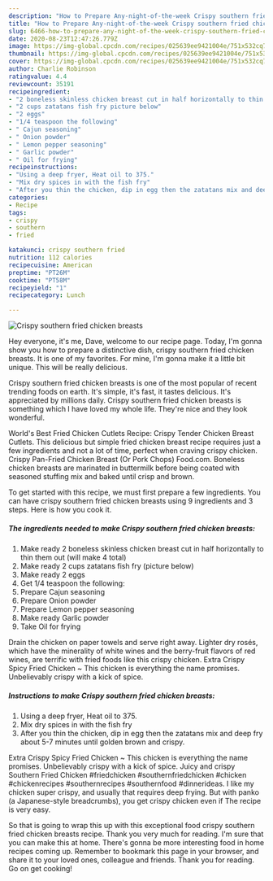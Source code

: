 ```yaml
---
description: "How to Prepare Any-night-of-the-week Crispy southern fried chicken breasts"
title: "How to Prepare Any-night-of-the-week Crispy southern fried chicken breasts"
slug: 6466-how-to-prepare-any-night-of-the-week-crispy-southern-fried-chicken-breasts
date: 2020-08-23T12:47:26.779Z
image: https://img-global.cpcdn.com/recipes/025639ee9421004e/751x532cq70/crispy-southern-fried-chicken-breasts-recipe-main-photo.jpg
thumbnail: https://img-global.cpcdn.com/recipes/025639ee9421004e/751x532cq70/crispy-southern-fried-chicken-breasts-recipe-main-photo.jpg
cover: https://img-global.cpcdn.com/recipes/025639ee9421004e/751x532cq70/crispy-southern-fried-chicken-breasts-recipe-main-photo.jpg
author: Charlie Robinson
ratingvalue: 4.4
reviewcount: 35191
recipeingredient:
- "2 boneless skinless chicken breast cut in half horizontally to thin them out will make 4 total"
- "2 cups zatatans fish fry picture below"
- "2 eggs"
- "1/4 teaspoon the following"
- " Cajun seasoning"
- " Onion powder"
- " Lemon pepper seasoning"
- " Garlic powder"
- " Oil for frying"
recipeinstructions:
- "Using a deep fryer, Heat oil to 375."
- "Mix dry spices in with the fish fry"
- "After you thin the chicken, dip in egg then the zatatans mix and deep fry about 5-7 minutes until golden brown and crispy."
categories:
- Recipe
tags:
- crispy
- southern
- fried

katakunci: crispy southern fried 
nutrition: 112 calories
recipecuisine: American
preptime: "PT26M"
cooktime: "PT58M"
recipeyield: "1"
recipecategory: Lunch

---
```



![Crispy southern fried chicken breasts](https://img-global.cpcdn.com/recipes/025639ee9421004e/751x532cq70/crispy-southern-fried-chicken-breasts-recipe-main-photo.jpg)

Hey everyone, it's me, Dave, welcome to our recipe page. Today, I'm gonna show you how to prepare a distinctive dish, crispy southern fried chicken breasts. It is one of my favorites. For mine, I'm gonna make it a little bit unique. This will be really delicious.

Crispy southern fried chicken breasts is one of the most popular of recent trending foods on earth. It's simple, it's fast, it tastes delicious. It's appreciated by millions daily. Crispy southern fried chicken breasts is something which I have loved my whole life. They're nice and they look wonderful.

World&#39;s Best Fried Chicken Cutlets Recipe: Crispy Tender Chicken Breast Cutlets. This delicious but simple fried chicken breast recipe requires just a few ingredients and not a lot of time, perfect when craving crispy chicken. Crispy Pan-Fried Chicken Breast (Or Pork Chops) Food.com. Boneless chicken breasts are marinated in buttermilk before being coated with seasoned stuffing mix and baked until crisp and brown.


To get started with this recipe, we must first prepare a few ingredients. You can have crispy southern fried chicken breasts using 9 ingredients and 3 steps. Here is how you cook it.

<!--inarticleads1-->

##### The ingredients needed to make Crispy southern fried chicken breasts:

1. Make ready 2 boneless skinless chicken breast cut in half horizontally to thin them out (will make 4 total)
1. Make ready 2 cups zatatans fish fry (picture below)
1. Make ready 2 eggs
1. Get 1/4 teaspoon the following:
1. Prepare  Cajun seasoning
1. Prepare  Onion powder
1. Prepare  Lemon pepper seasoning
1. Make ready  Garlic powder
1. Take  Oil for frying


Drain the chicken on paper towels and serve right away. Lighter dry rosés, which have the minerality of white wines and the berry-fruit flavors of red wines, are terrific with fried foods like this crispy chicken. Extra Crispy Spicy Fried Chicken ~ This chicken is everything the name promises. Unbelievably crispy with a kick of spice. 

<!--inarticleads2-->

##### Instructions to make Crispy southern fried chicken breasts:

1. Using a deep fryer, Heat oil to 375.
1. Mix dry spices in with the fish fry
1. After you thin the chicken, dip in egg then the zatatans mix and deep fry about 5-7 minutes until golden brown and crispy.


Extra Crispy Spicy Fried Chicken ~ This chicken is everything the name promises. Unbelievably crispy with a kick of spice. Juicy and crispy Southern Fried Chicken #friedchicken #southernfriedchicken #chicken #chickenrecipes #southernrecipes #southernfood #dinnerideas. I like my chicken super crispy, and usually that requires deep frying. But with panko (a Japanese-style breadcrumbs), you get crispy chicken even if The recipe is very easy. 

So that is going to wrap this up with this exceptional food crispy southern fried chicken breasts recipe. Thank you very much for reading. I'm sure that you can make this at home. There's gonna be more interesting food in home recipes coming up. Remember to bookmark this page in your browser, and share it to your loved ones, colleague and friends. Thank you for reading. Go on get cooking!
